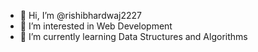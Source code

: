 - 👋 Hi, I’m @rishibhardwaj2227
- 👀 I’m interested in Web Development
- 🌱 I’m currently learning Data Structures and Algorithms


<!---
rishibhardwaj2227/rishibhardwaj2227 is a ✨ special ✨ repository because its `README.md` (this file) appears on your GitHub profile.
You can click the Preview link to take a look at your changes.
--->
